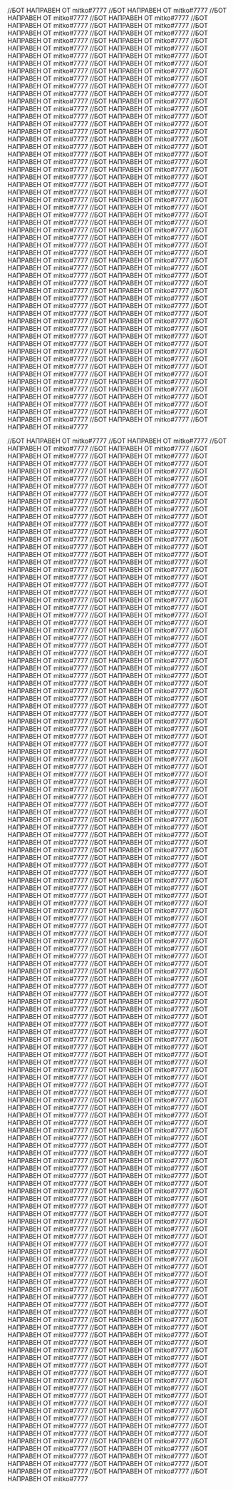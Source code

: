 //БОТ НАПРАВЕН ОТ mitko#7777 
//БОТ НАПРАВЕН ОТ mitko#7777 
//БОТ НАПРАВЕН ОТ mitko#7777 
//БОТ НАПРАВЕН ОТ mitko#7777 
//БОТ НАПРАВЕН ОТ mitko#7777 
//БОТ НАПРАВЕН ОТ mitko#7777 
//БОТ НАПРАВЕН ОТ mitko#7777 
//БОТ НАПРАВЕН ОТ mitko#7777 
//БОТ НАПРАВЕН ОТ mitko#7777 
//БОТ НАПРАВЕН ОТ mitko#7777 
//БОТ НАПРАВЕН ОТ mitko#7777 
//БОТ НАПРАВЕН ОТ mitko#7777 
//БОТ НАПРАВЕН ОТ mitko#7777 
//БОТ НАПРАВЕН ОТ mitko#7777 
//БОТ НАПРАВЕН ОТ mitko#7777 
//БОТ НАПРАВЕН ОТ mitko#7777 
//БОТ НАПРАВЕН ОТ mitko#7777 
//БОТ НАПРАВЕН ОТ mitko#7777 
//БОТ НАПРАВЕН ОТ mitko#7777 
//БОТ НАПРАВЕН ОТ mitko#7777 
//БОТ НАПРАВЕН ОТ mitko#7777 
//БОТ НАПРАВЕН ОТ mitko#7777 
//БОТ НАПРАВЕН ОТ mitko#7777 
//БОТ НАПРАВЕН ОТ mitko#7777 
//БОТ НАПРАВЕН ОТ mitko#7777 
//БОТ НАПРАВЕН ОТ mitko#7777 
//БОТ НАПРАВЕН ОТ mitko#7777 
//БОТ НАПРАВЕН ОТ mitko#7777 
//БОТ НАПРАВЕН ОТ mitko#7777 
//БОТ НАПРАВЕН ОТ mitko#7777 
//БОТ НАПРАВЕН ОТ mitko#7777 
//БОТ НАПРАВЕН ОТ mitko#7777 
//БОТ НАПРАВЕН ОТ mitko#7777 
//БОТ НАПРАВЕН ОТ mitko#7777 
//БОТ НАПРАВЕН ОТ mitko#7777 
//БОТ НАПРАВЕН ОТ mitko#7777 
//БОТ НАПРАВЕН ОТ mitko#7777 
//БОТ НАПРАВЕН ОТ mitko#7777 
//БОТ НАПРАВЕН ОТ mitko#7777 
//БОТ НАПРАВЕН ОТ mitko#7777 
//БОТ НАПРАВЕН ОТ mitko#7777 
//БОТ НАПРАВЕН ОТ mitko#7777 
//БОТ НАПРАВЕН ОТ mitko#7777 
//БОТ НАПРАВЕН ОТ mitko#7777 
//БОТ НАПРАВЕН ОТ mitko#7777 
//БОТ НАПРАВЕН ОТ mitko#7777 
//БОТ НАПРАВЕН ОТ mitko#7777 
//БОТ НАПРАВЕН ОТ mitko#7777 
//БОТ НАПРАВЕН ОТ mitko#7777 
//БОТ НАПРАВЕН ОТ mitko#7777 
//БОТ НАПРАВЕН ОТ mitko#7777 
//БОТ НАПРАВЕН ОТ mitko#7777 
//БОТ НАПРАВЕН ОТ mitko#7777 
//БОТ НАПРАВЕН ОТ mitko#7777 
//БОТ НАПРАВЕН ОТ mitko#7777 
//БОТ НАПРАВЕН ОТ mitko#7777 
//БОТ НАПРАВЕН ОТ mitko#7777 
//БОТ НАПРАВЕН ОТ mitko#7777 
//БОТ НАПРАВЕН ОТ mitko#7777 
//БОТ НАПРАВЕН ОТ mitko#7777 
//БОТ НАПРАВЕН ОТ mitko#7777 
//БОТ НАПРАВЕН ОТ mitko#7777 
//БОТ НАПРАВЕН ОТ mitko#7777 
//БОТ НАПРАВЕН ОТ mitko#7777 
//БОТ НАПРАВЕН ОТ mitko#7777 
//БОТ НАПРАВЕН ОТ mitko#7777 
//БОТ НАПРАВЕН ОТ mitko#7777 
//БОТ НАПРАВЕН ОТ mitko#7777 
//БОТ НАПРАВЕН ОТ mitko#7777 
//БОТ НАПРАВЕН ОТ mitko#7777 
//БОТ НАПРАВЕН ОТ mitko#7777 
//БОТ НАПРАВЕН ОТ mitko#7777 
//БОТ НАПРАВЕН ОТ mitko#7777 
//БОТ НАПРАВЕН ОТ mitko#7777 
//БОТ НАПРАВЕН ОТ mitko#7777 
//БОТ НАПРАВЕН ОТ mitko#7777 
//БОТ НАПРАВЕН ОТ mitko#7777 
//БОТ НАПРАВЕН ОТ mitko#7777 
//БОТ НАПРАВЕН ОТ mitko#7777 
//БОТ НАПРАВЕН ОТ mitko#7777 
//БОТ НАПРАВЕН ОТ mitko#7777 
//БОТ НАПРАВЕН ОТ mitko#7777 
//БОТ НАПРАВЕН ОТ mitko#7777 
//БОТ НАПРАВЕН ОТ mitko#7777 
//БОТ НАПРАВЕН ОТ mitko#7777 
//БОТ НАПРАВЕН ОТ mitko#7777 
//БОТ НАПРАВЕН ОТ mitko#7777 
//БОТ НАПРАВЕН ОТ mitko#7777 
//БОТ НАПРАВЕН ОТ mitko#7777 
//БОТ НАПРАВЕН ОТ mitko#7777 
//БОТ НАПРАВЕН ОТ mitko#7777 
//БОТ НАПРАВЕН ОТ mitko#7777 
//БОТ НАПРАВЕН ОТ mitko#7777 
//БОТ НАПРАВЕН ОТ mitko#7777 
//БОТ НАПРАВЕН ОТ mitko#7777 
//БОТ НАПРАВЕН ОТ mitko#7777 
//БОТ НАПРАВЕН ОТ mitko#7777 
//БОТ НАПРАВЕН ОТ mitko#7777 
//БОТ НАПРАВЕН ОТ mitko#7777 
//БОТ НАПРАВЕН ОТ mitko#7777 
//БОТ НАПРАВЕН ОТ mitko#7777 
//БОТ НАПРАВЕН ОТ mitko#7777 
//БОТ НАПРАВЕН ОТ mitko#7777 
//БОТ НАПРАВЕН ОТ mitko#7777 
//БОТ НАПРАВЕН ОТ mitko#7777 
//БОТ НАПРАВЕН ОТ mitko#7777 
//БОТ НАПРАВЕН ОТ mitko#7777 
//БОТ НАПРАВЕН ОТ mitko#7777 
//БОТ НАПРАВЕН ОТ mitko#7777 
//БОТ НАПРАВЕН ОТ mitko#7777 
//БОТ НАПРАВЕН ОТ mitko#7777 

//БОТ НАПРАВЕН ОТ mitko#7777 
//БОТ НАПРАВЕН ОТ mitko#7777 
//БОТ НАПРАВЕН ОТ mitko#7777 
//БОТ НАПРАВЕН ОТ mitko#7777 
//БОТ НАПРАВЕН ОТ mitko#7777 
//БОТ НАПРАВЕН ОТ mitko#7777 
//БОТ НАПРАВЕН ОТ mitko#7777 
//БОТ НАПРАВЕН ОТ mitko#7777 
//БОТ НАПРАВЕН ОТ mitko#7777 
//БОТ НАПРАВЕН ОТ mitko#7777 
//БОТ НАПРАВЕН ОТ mitko#7777 
//БОТ НАПРАВЕН ОТ mitko#7777 
//БОТ НАПРАВЕН ОТ mitko#7777 
//БОТ НАПРАВЕН ОТ mitko#7777 
//БОТ НАПРАВЕН ОТ mitko#7777 
//БОТ НАПРАВЕН ОТ mitko#7777 
//БОТ НАПРАВЕН ОТ mitko#7777 
//БОТ НАПРАВЕН ОТ mitko#7777 
//БОТ НАПРАВЕН ОТ mitko#7777 
//БОТ НАПРАВЕН ОТ mitko#7777 
//БОТ НАПРАВЕН ОТ mitko#7777 
//БОТ НАПРАВЕН ОТ mitko#7777 
//БОТ НАПРАВЕН ОТ mitko#7777 
//БОТ НАПРАВЕН ОТ mitko#7777 
//БОТ НАПРАВЕН ОТ mitko#7777 
//БОТ НАПРАВЕН ОТ mitko#7777 
//БОТ НАПРАВЕН ОТ mitko#7777 
//БОТ НАПРАВЕН ОТ mitko#7777 
//БОТ НАПРАВЕН ОТ mitko#7777 
//БОТ НАПРАВЕН ОТ mitko#7777 
//БОТ НАПРАВЕН ОТ mitko#7777 
//БОТ НАПРАВЕН ОТ mitko#7777 
//БОТ НАПРАВЕН ОТ mitko#7777 
//БОТ НАПРАВЕН ОТ mitko#7777 
//БОТ НАПРАВЕН ОТ mitko#7777 
//БОТ НАПРАВЕН ОТ mitko#7777 
//БОТ НАПРАВЕН ОТ mitko#7777 
//БОТ НАПРАВЕН ОТ mitko#7777 
//БОТ НАПРАВЕН ОТ mitko#7777 
//БОТ НАПРАВЕН ОТ mitko#7777 
//БОТ НАПРАВЕН ОТ mitko#7777 
//БОТ НАПРАВЕН ОТ mitko#7777 
//БОТ НАПРАВЕН ОТ mitko#7777 
//БОТ НАПРАВЕН ОТ mitko#7777 
//БОТ НАПРАВЕН ОТ mitko#7777 
//БОТ НАПРАВЕН ОТ mitko#7777 
//БОТ НАПРАВЕН ОТ mitko#7777 
//БОТ НАПРАВЕН ОТ mitko#7777 
//БОТ НАПРАВЕН ОТ mitko#7777 
//БОТ НАПРАВЕН ОТ mitko#7777 
//БОТ НАПРАВЕН ОТ mitko#7777 
//БОТ НАПРАВЕН ОТ mitko#7777 
//БОТ НАПРАВЕН ОТ mitko#7777 
//БОТ НАПРАВЕН ОТ mitko#7777 
//БОТ НАПРАВЕН ОТ mitko#7777 
//БОТ НАПРАВЕН ОТ mitko#7777 
//БОТ НАПРАВЕН ОТ mitko#7777 
//БОТ НАПРАВЕН ОТ mitko#7777 
//БОТ НАПРАВЕН ОТ mitko#7777 
//БОТ НАПРАВЕН ОТ mitko#7777 
//БОТ НАПРАВЕН ОТ mitko#7777 
//БОТ НАПРАВЕН ОТ mitko#7777 
//БОТ НАПРАВЕН ОТ mitko#7777 
//БОТ НАПРАВЕН ОТ mitko#7777 
//БОТ НАПРАВЕН ОТ mitko#7777 
//БОТ НАПРАВЕН ОТ mitko#7777 
//БОТ НАПРАВЕН ОТ mitko#7777 
//БОТ НАПРАВЕН ОТ mitko#7777 
//БОТ НАПРАВЕН ОТ mitko#7777 
//БОТ НАПРАВЕН ОТ mitko#7777 
//БОТ НАПРАВЕН ОТ mitko#7777 
//БОТ НАПРАВЕН ОТ mitko#7777 
//БОТ НАПРАВЕН ОТ mitko#7777 
//БОТ НАПРАВЕН ОТ mitko#7777 
//БОТ НАПРАВЕН ОТ mitko#7777 
//БОТ НАПРАВЕН ОТ mitko#7777 
//БОТ НАПРАВЕН ОТ mitko#7777 
//БОТ НАПРАВЕН ОТ mitko#7777 
//БОТ НАПРАВЕН ОТ mitko#7777 
//БОТ НАПРАВЕН ОТ mitko#7777 
//БОТ НАПРАВЕН ОТ mitko#7777 
//БОТ НАПРАВЕН ОТ mitko#7777 
//БОТ НАПРАВЕН ОТ mitko#7777 
//БОТ НАПРАВЕН ОТ mitko#7777 
//БОТ НАПРАВЕН ОТ mitko#7777 
//БОТ НАПРАВЕН ОТ mitko#7777 
//БОТ НАПРАВЕН ОТ mitko#7777 
//БОТ НАПРАВЕН ОТ mitko#7777 
//БОТ НАПРАВЕН ОТ mitko#7777 
//БОТ НАПРАВЕН ОТ mitko#7777 
//БОТ НАПРАВЕН ОТ mitko#7777 
//БОТ НАПРАВЕН ОТ mitko#7777 
//БОТ НАПРАВЕН ОТ mitko#7777 
//БОТ НАПРАВЕН ОТ mitko#7777 
//БОТ НАПРАВЕН ОТ mitko#7777 
//БОТ НАПРАВЕН ОТ mitko#7777 
//БОТ НАПРАВЕН ОТ mitko#7777 
//БОТ НАПРАВЕН ОТ mitko#7777 
//БОТ НАПРАВЕН ОТ mitko#7777 
//БОТ НАПРАВЕН ОТ mitko#7777 
//БОТ НАПРАВЕН ОТ mitko#7777 
//БОТ НАПРАВЕН ОТ mitko#7777 
//БОТ НАПРАВЕН ОТ mitko#7777 
//БОТ НАПРАВЕН ОТ mitko#7777 
//БОТ НАПРАВЕН ОТ mitko#7777 
//БОТ НАПРАВЕН ОТ mitko#7777 
//БОТ НАПРАВЕН ОТ mitko#7777 
//БОТ НАПРАВЕН ОТ mitko#7777 
//БОТ НАПРАВЕН ОТ mitko#7777 
//БОТ НАПРАВЕН ОТ mitko#7777 
//БОТ НАПРАВЕН ОТ mitko#7777 
//БОТ НАПРАВЕН ОТ mitko#7777 
//БОТ НАПРАВЕН ОТ mitko#7777 
//БОТ НАПРАВЕН ОТ mitko#7777 
//БОТ НАПРАВЕН ОТ mitko#7777 
//БОТ НАПРАВЕН ОТ mitko#7777 
//БОТ НАПРАВЕН ОТ mitko#7777 
//БОТ НАПРАВЕН ОТ mitko#7777 
//БОТ НАПРАВЕН ОТ mitko#7777 
//БОТ НАПРАВЕН ОТ mitko#7777 
//БОТ НАПРАВЕН ОТ mitko#7777 
//БОТ НАПРАВЕН ОТ mitko#7777 
//БОТ НАПРАВЕН ОТ mitko#7777 
//БОТ НАПРАВЕН ОТ mitko#7777 
//БОТ НАПРАВЕН ОТ mitko#7777 
//БОТ НАПРАВЕН ОТ mitko#7777 
//БОТ НАПРАВЕН ОТ mitko#7777 
//БОТ НАПРАВЕН ОТ mitko#7777 
//БОТ НАПРАВЕН ОТ mitko#7777 
//БОТ НАПРАВЕН ОТ mitko#7777 
//БОТ НАПРАВЕН ОТ mitko#7777 
//БОТ НАПРАВЕН ОТ mitko#7777 
//БОТ НАПРАВЕН ОТ mitko#7777 
//БОТ НАПРАВЕН ОТ mitko#7777 
//БОТ НАПРАВЕН ОТ mitko#7777 
//БОТ НАПРАВЕН ОТ mitko#7777 
//БОТ НАПРАВЕН ОТ mitko#7777 
//БОТ НАПРАВЕН ОТ mitko#7777 
//БОТ НАПРАВЕН ОТ mitko#7777 
//БОТ НАПРАВЕН ОТ mitko#7777 
//БОТ НАПРАВЕН ОТ mitko#7777 
//БОТ НАПРАВЕН ОТ mitko#7777 
//БОТ НАПРАВЕН ОТ mitko#7777 
//БОТ НАПРАВЕН ОТ mitko#7777 
//БОТ НАПРАВЕН ОТ mitko#7777 
//БОТ НАПРАВЕН ОТ mitko#7777 
//БОТ НАПРАВЕН ОТ mitko#7777 
//БОТ НАПРАВЕН ОТ mitko#7777 
//БОТ НАПРАВЕН ОТ mitko#7777 
//БОТ НАПРАВЕН ОТ mitko#7777 
//БОТ НАПРАВЕН ОТ mitko#7777 
//БОТ НАПРАВЕН ОТ mitko#7777 
//БОТ НАПРАВЕН ОТ mitko#7777 
//БОТ НАПРАВЕН ОТ mitko#7777 
//БОТ НАПРАВЕН ОТ mitko#7777 
//БОТ НАПРАВЕН ОТ mitko#7777 
//БОТ НАПРАВЕН ОТ mitko#7777 
//БОТ НАПРАВЕН ОТ mitko#7777 
//БОТ НАПРАВЕН ОТ mitko#7777 
//БОТ НАПРАВЕН ОТ mitko#7777 
//БОТ НАПРАВЕН ОТ mitko#7777 
//БОТ НАПРАВЕН ОТ mitko#7777 
//БОТ НАПРАВЕН ОТ mitko#7777 
//БОТ НАПРАВЕН ОТ mitko#7777 
//БОТ НАПРАВЕН ОТ mitko#7777 
//БОТ НАПРАВЕН ОТ mitko#7777 
//БОТ НАПРАВЕН ОТ mitko#7777 
//БОТ НАПРАВЕН ОТ mitko#7777 
//БОТ НАПРАВЕН ОТ mitko#7777 
//БОТ НАПРАВЕН ОТ mitko#7777 
//БОТ НАПРАВЕН ОТ mitko#7777 
//БОТ НАПРАВЕН ОТ mitko#7777 
//БОТ НАПРАВЕН ОТ mitko#7777 
//БОТ НАПРАВЕН ОТ mitko#7777 
//БОТ НАПРАВЕН ОТ mitko#7777 
//БОТ НАПРАВЕН ОТ mitko#7777 
//БОТ НАПРАВЕН ОТ mitko#7777 
//БОТ НАПРАВЕН ОТ mitko#7777 
//БОТ НАПРАВЕН ОТ mitko#7777 
//БОТ НАПРАВЕН ОТ mitko#7777 
//БОТ НАПРАВЕН ОТ mitko#7777 
//БОТ НАПРАВЕН ОТ mitko#7777 
//БОТ НАПРАВЕН ОТ mitko#7777 
//БОТ НАПРАВЕН ОТ mitko#7777 
//БОТ НАПРАВЕН ОТ mitko#7777 
//БОТ НАПРАВЕН ОТ mitko#7777 
//БОТ НАПРАВЕН ОТ mitko#7777 
//БОТ НАПРАВЕН ОТ mitko#7777 
//БОТ НАПРАВЕН ОТ mitko#7777 
//БОТ НАПРАВЕН ОТ mitko#7777 
//БОТ НАПРАВЕН ОТ mitko#7777 
//БОТ НАПРАВЕН ОТ mitko#7777 
//БОТ НАПРАВЕН ОТ mitko#7777 
//БОТ НАПРАВЕН ОТ mitko#7777 
//БОТ НАПРАВЕН ОТ mitko#7777 
//БОТ НАПРАВЕН ОТ mitko#7777 
//БОТ НАПРАВЕН ОТ mitko#7777 
//БОТ НАПРАВЕН ОТ mitko#7777 
//БОТ НАПРАВЕН ОТ mitko#7777 
//БОТ НАПРАВЕН ОТ mitko#7777 
//БОТ НАПРАВЕН ОТ mitko#7777 
//БОТ НАПРАВЕН ОТ mitko#7777 
//БОТ НАПРАВЕН ОТ mitko#7777 
//БОТ НАПРАВЕН ОТ mitko#7777 
//БОТ НАПРАВЕН ОТ mitko#7777 
//БОТ НАПРАВЕН ОТ mitko#7777 
//БОТ НАПРАВЕН ОТ mitko#7777 
//БОТ НАПРАВЕН ОТ mitko#7777 
//БОТ НАПРАВЕН ОТ mitko#7777 
//БОТ НАПРАВЕН ОТ mitko#7777 
//БОТ НАПРАВЕН ОТ mitko#7777 
//БОТ НАПРАВЕН ОТ mitko#7777 
//БОТ НАПРАВЕН ОТ mitko#7777 
//БОТ НАПРАВЕН ОТ mitko#7777 
//БОТ НАПРАВЕН ОТ mitko#7777 
//БОТ НАПРАВЕН ОТ mitko#7777 
//БОТ НАПРАВЕН ОТ mitko#7777 
//БОТ НАПРАВЕН ОТ mitko#7777 
//БОТ НАПРАВЕН ОТ mitko#7777 
//БОТ НАПРАВЕН ОТ mitko#7777 
//БОТ НАПРАВЕН ОТ mitko#7777 
//БОТ НАПРАВЕН ОТ mitko#7777 
//БОТ НАПРАВЕН ОТ mitko#7777 
//БОТ НАПРАВЕН ОТ mitko#7777 
//БОТ НАПРАВЕН ОТ mitko#7777 
//БОТ НАПРАВЕН ОТ mitko#7777 
//БОТ НАПРАВЕН ОТ mitko#7777 
//БОТ НАПРАВЕН ОТ mitko#7777 
//БОТ НАПРАВЕН ОТ mitko#7777 
//БОТ НАПРАВЕН ОТ mitko#7777 
//БОТ НАПРАВЕН ОТ mitko#7777 
//БОТ НАПРАВЕН ОТ mitko#7777 
//БОТ НАПРАВЕН ОТ mitko#7777 
//БОТ НАПРАВЕН ОТ mitko#7777 
//БОТ НАПРАВЕН ОТ mitko#7777 
//БОТ НАПРАВЕН ОТ mitko#7777 
//БОТ НАПРАВЕН ОТ mitko#7777 
//БОТ НАПРАВЕН ОТ mitko#7777 
//БОТ НАПРАВЕН ОТ mitko#7777 
//БОТ НАПРАВЕН ОТ mitko#7777 
//БОТ НАПРАВЕН ОТ mitko#7777 
//БОТ НАПРАВЕН ОТ mitko#7777 
//БОТ НАПРАВЕН ОТ mitko#7777 
//БОТ НАПРАВЕН ОТ mitko#7777 
//БОТ НАПРАВЕН ОТ mitko#7777 
//БОТ НАПРАВЕН ОТ mitko#7777 
//БОТ НАПРАВЕН ОТ mitko#7777 
//БОТ НАПРАВЕН ОТ mitko#7777 
//БОТ НАПРАВЕН ОТ mitko#7777 
//БОТ НАПРАВЕН ОТ mitko#7777 
//БОТ НАПРАВЕН ОТ mitko#7777 
//БОТ НАПРАВЕН ОТ mitko#7777 
//БОТ НАПРАВЕН ОТ mitko#7777 
//БОТ НАПРАВЕН ОТ mitko#7777 
//БОТ НАПРАВЕН ОТ mitko#7777 
//БОТ НАПРАВЕН ОТ mitko#7777 
//БОТ НАПРАВЕН ОТ mitko#7777 
//БОТ НАПРАВЕН ОТ mitko#7777 
//БОТ НАПРАВЕН ОТ mitko#7777 
//БОТ НАПРАВЕН ОТ mitko#7777 
//БОТ НАПРАВЕН ОТ mitko#7777 
//БОТ НАПРАВЕН ОТ mitko#7777 
//БОТ НАПРАВЕН ОТ mitko#7777 
//БОТ НАПРАВЕН ОТ mitko#7777 
//БОТ НАПРАВЕН ОТ mitko#7777 
//БОТ НАПРАВЕН ОТ mitko#7777 
//БОТ НАПРАВЕН ОТ mitko#7777 
//БОТ НАПРАВЕН ОТ mitko#7777 
//БОТ НАПРАВЕН ОТ mitko#7777 
//БОТ НАПРАВЕН ОТ mitko#7777 
//БОТ НАПРАВЕН ОТ mitko#7777 
//БОТ НАПРАВЕН ОТ mitko#7777 
//БОТ НАПРАВЕН ОТ mitko#7777 
//БОТ НАПРАВЕН ОТ mitko#7777 
//БОТ НАПРАВЕН ОТ mitko#7777 
